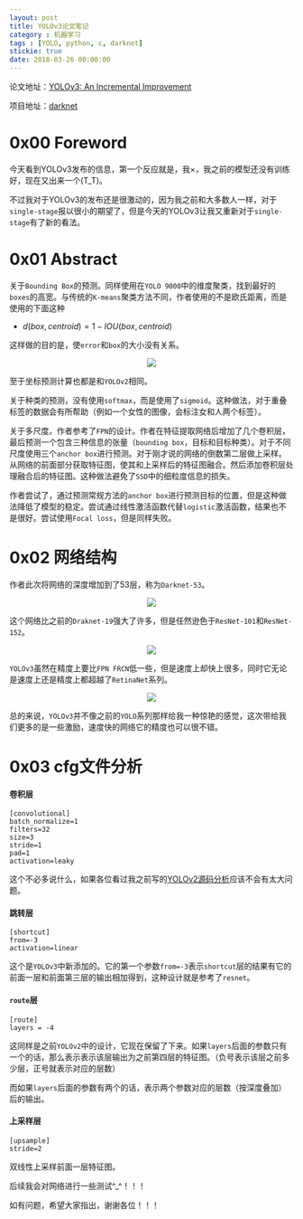 ```yaml
---
layout: post
title: YOLOv3论文笔记
category : 机器学习
tags : [YOLO, python, c, darknet]
stickie: true
date: 2018-03-26 00:00:00
---
```


论文地址：[YOLOv3: An Incremental Improvement](https://pjreddie.com/media/files/papers/YOLOv3.pdf)

项目地址：[darknet](https://github.com/pjreddie/darknet)

# 0x00 Foreword

今天看到YOLOv3发布的信息，第一个反应就是，我×，我之前的模型还没有训练好，现在又出来一个(T_T)。

不过我对于YOLOv3的发布还是很激动的，因为我之前和大多数人一样，对于`single-stage`报以很小的期望了，但是今天的YOLOv3让我又重新对于`single-stage`有了新的看法。

# 0x01 Abstract

关于`Bounding Box`的预测。同样使用在`YOLO 9000`中的维度聚类，找到最好的`boxes`的高宽。与传统的`K-means`聚类方法不同，作者使用的不是欧氏距离，而是使用的下面这种

- $d(box, centroid) = 1 - IOU(box, centroid)$

这样做的目的是，使`error`和`box`的大小没有关系。

<center class="half">
<img src="http://wx2.sinaimg.cn/mw690/af2d2659ly1fpqdlggsclj20di0a7aak.jpg" >
</center>

至于坐标预测计算也都是和`YOLOv2`相同。

关于种类的预测，没有使用`softmax`，而是使用了`sigmoid`。这种做法，对于重叠标签的数据会有所帮助（例如一个女性的图像，会标注女和人两个标签）。

关于多尺度。作者参考了`FPN`的设计。作者在特征提取网络后增加了几个卷积层，最后预测一个包含三种信息的张量（`bounding box`，目标和目标种类）。对于不同尺度使用三个`anchor box`进行预测。对于刚才说的网络的倒数第二层做上采样。从网络的前面部分获取特征图，使其和上采样后的特征图融合。然后添加卷积层处理融合后的特征图。这种做法避免了`SSD`中的细粒度信息的损失。

作者尝试了，通过预测常规方法的`anchor box`进行预测目标的位置，但是这种做法降低了模型的稳定。尝试通过线性激活函数代替`logistic`激活函数，结果也不是很好。尝试使用`Focal loss`，但是同样失败。

# 0x02 网络结构

作者此次将网络的深度增加到了53层，称为`Darknet-53`。

<center class="half">
<img src="http://wx2.sinaimg.cn/mw690/af2d2659ly1fpqcmrfeqij207q0acmxv.jpg" >
</center>

这个网络比之前的`Draknet-19`强大了许多，但是任然逊色于`ResNet-101`和`ResNet-152`。

<center class="half">
<img src="http://wx4.sinaimg.cn/mw690/af2d2659ly1fpqcmouibsj209f029aa6.jpg" >
</center>

`YOLOv3`虽然在精度上要比`FPN FRCN`低一些，但是速度上却快上很多，同时它无论是速度上还是精度上都超越了`RetinaNet`系列。

<center class="half">
<img src="http://wx1.sinaimg.cn/mw690/af2d2659ly1fpqcmtuwkvj2078079mxt.jpg" >
</center>

总的来说，`YOLOv3`并不像之前的`YOLO`系列那样给我一种惊艳的感觉，这次带给我们更多的是一些激励，速度快的网络它的精度也可以很不错。

# 0x03 cfg文件分析

#### 卷积层

```
[convolutional]
batch_normalize=1
filters=32
size=3
stride=1
pad=1
activation=leaky
```

这个不必多说什么，如果各位看过我之前写的[YOLOv2源码分析](https://blog.csdn.net/column/details/18380.html)应该不会有太大问题。

#### 跳转层

```
[shortcut]
from=-3
activation=linear
```

这个是`YOLOv3`中新添加的。它的第一个参数`from=-3`表示`shortcut`层的结果有它的前面一层和前面第三层的输出相加得到，这种设计就是参考了`resnet`。

#### `route`层

```
[route]
layers = -4
```

这同样是之前`YOLOv2`中的设计，它现在保留了下来。如果`layers`后面的参数只有一个的话，那么表示表示该层输出为之前第四层的特征图。（负号表示该层之前多少层，正号就表示对应的层数）

而如果`layers`后面的参数有两个的话，表示两个参数对应的层数（按深度叠加）后的输出。

#### 上采样层

```
[upsample]
stride=2
```

双线性上采样前面一层特征图。

后续我会对网络进行一些测试^_^！！！

如有问题，希望大家指出，谢谢各位！！！